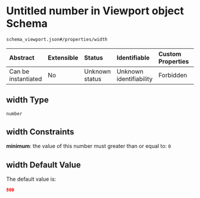# Untitled number in Viewport object Schema

```txt
schema_viewport.json#/properties/width
```



| Abstract            | Extensible | Status         | Identifiable            | Custom Properties | Additional Properties | Access Restrictions | Defined In                                                                            |
| :------------------ | :--------- | :------------- | :---------------------- | :---------------- | :-------------------- | :------------------ | :------------------------------------------------------------------------------------ |
| Can be instantiated | No         | Unknown status | Unknown identifiability | Forbidden         | Allowed               | none                | [schema\_viewport.json\*](../lib/schemas/schema_viewport.json "open original schema") |

## width Type

`number`

## width Constraints

**minimum**: the value of this number must greater than or equal to: `0`

## width Default Value

The default value is:

```json
800
```
